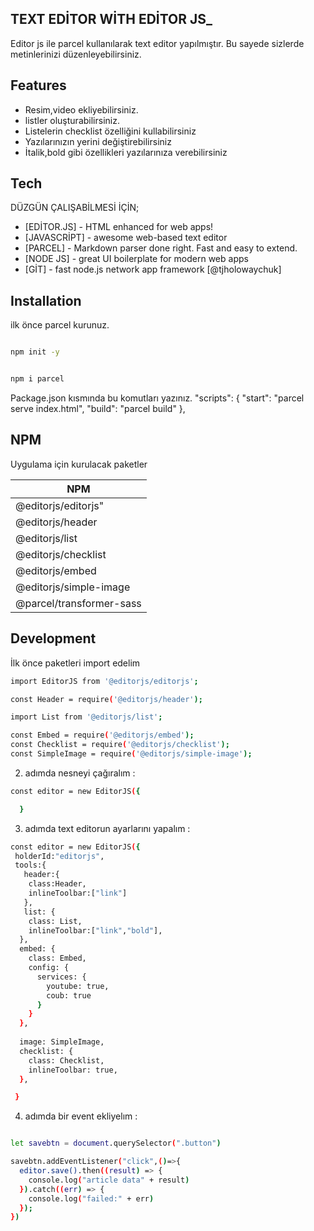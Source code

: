 ## TEXT EDİTOR WİTH EDİTOR JS_

Editor js ile parcel kullanılarak text editor yapılmıştır. Bu sayede sizlerde metinlerinizi düzenleyebilirsiniz.

## Features

- Resim,video ekliyebilirsiniz.
- listler oluşturabilirsiniz.
- Listelerin checklist özelliğini kullabilirsiniz
- Yazılarınızın yerini değiştirebilirsiniz
- İtalik,bold gibi özellikleri yazılarınıza verebilirsiniz


## Tech

DÜZGÜN ÇALIŞABİLMESİ İÇİN;

- [EDİTOR.JS] - HTML enhanced for web apps!
- [JAVASCRİPT] - awesome web-based text editor
- [PARCEL] - Markdown parser done right. Fast and easy to extend.
- [NODE JS] - great UI boilerplate for modern web apps
- [GİT] - fast node.js network app framework [@tjholowaychuk]



## Installation



ilk önce  parcel kurunuz.

```sh

npm init -y

```


```sh

npm i parcel
```
Package.json kısmında bu komutları yazınız.
"scripts": {
    "start": "parcel serve index.html",
    "build": "parcel build"
  },
## NPM

Uygulama için kurulacak paketler

| NPM | 
| ------ | 
| @editorjs/editorjs" | 
| @editorjs/header | 
| @editorjs/list |
| @editorjs/checklist | 
|@editorjs/embed | 
| @editorjs/simple-image |
| @parcel/transformer-sass |


## Development

İlk önce paketleri import edelim 



```sh
import EditorJS from '@editorjs/editorjs';

const Header = require('@editorjs/header');

import List from '@editorjs/list';

const Embed = require('@editorjs/embed');
const Checklist = require('@editorjs/checklist');
const SimpleImage = require('@editorjs/simple-image');
```

2. adımda nesneyi çağıralım :

```sh
const editor = new EditorJS({

  }
```

3. adımda text editorun ayarlarını yapalım :

```sh
const editor = new EditorJS({
 holderId:"editorjs",
 tools:{
   header:{
    class:Header,
    inlineToolbar:["link"]
   },
   list: {
    class: List,
    inlineToolbar:["link","bold"],
  },
  embed: {
    class: Embed,
    config: {
      services: {
        youtube: true,
        coub: true
      }
    }
  },
 
  image: SimpleImage,
  checklist: {
    class: Checklist,
    inlineToolbar: true,
  },

 }
```
4. adımda bir event ekliyelım  :


```sh

let savebtn = document.querySelector(".button")

savebtn.addEventListener("click",()=>{
  editor.save().then((result) => {
    console.log("article data" + result)
  }).catch((err) => {
    console.log("failed:" + err)
  });
})
```

